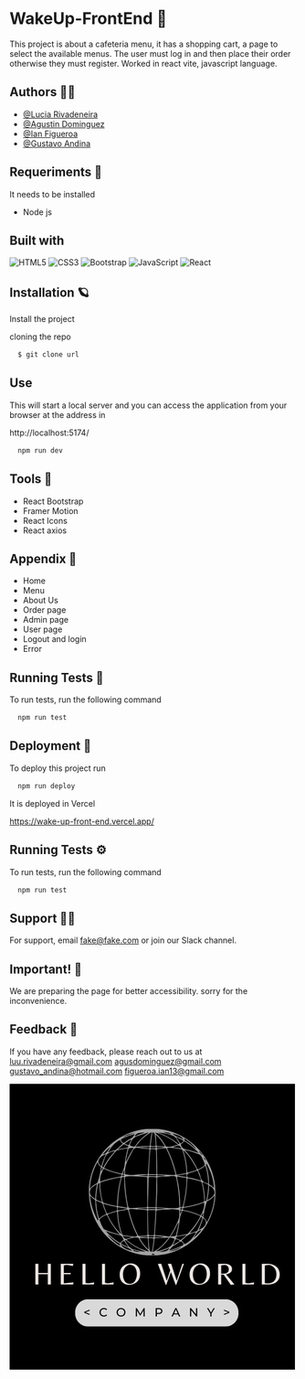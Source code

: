 # WakeUp-FrontEnd :rocket:

This project is about a cafeteria menu, it has a shopping cart, a page to select the available menus. The user must log in and then place their order otherwise they must register. Worked in react vite, javascript language.
## Authors :man_technologist:

- [@Lucia Rivadeneira](https://github.com/lar159)
- [@Agustin Dominguez](https://github.com/AgusDomz)
- [@Ian Figueroa](https://github.com/ianfigueroa01)
- [@Gustavo Andina](https://github.com/Flequex)




## Requeriments :pushpin:	
It needs to be installed

- Node js

## Built with

![HTML5](https://img.shields.io/badge/HTML5-E34F26?style=for-the-badge&logo=html5&logoColor=white)
![CSS3](https://img.shields.io/badge/CSS3-1572B6?style=for-the-badge&logo=css3&logoColor=white)
![Bootstrap](https://img.shields.io/badge/Bootstrap-563D7C?style=for-the-badge&logo=bootstrap&logoColor=white)
![JavaScript](https://img.shields.io/badge/JavaScript-323330?style=for-the-badge&logo=javascript&logoColor=F7DF1E)
![React](https://img.shields.io/badge/React-20232A?style=for-the-badge&logo=react&logoColor=61DAFB)


## Installation :ringed_planet:	

Install the project 

cloning the repo

```bash
  $ git clone url
```

## Use

This will start a local server and you can access the application from your browser at the address in 

http://localhost:5174/

```bash
  npm run dev
```
## Tools :hammer:	

- React Bootstrap
- Framer Motion
- React Icons
- React axios

## Appendix :memo:

- Home
- Menu
- About Us
- Order page
- Admin page
- User page
- Logout and login
- Error



## Running Tests :wrench:

To run tests, run the following command

```bash
  npm run test
```


## Deployment  :link:	

To deploy this project run

```bash
  npm run deploy

```

It is deployed in Vercel

https://wake-up-front-end.vercel.app/ 




## Running Tests :gear:	

To run tests, run the following command

```bash
  npm run test
```


## Support :mechanic:	

For support, email fake@fake.com or join our Slack channel.


## Important! :construction:	

We are preparing the page for better accessibility. sorry for the inconvenience. 


## Feedback  :tada:

If you have any feedback, please reach out to us at 
luu.rivadeneira@gmail.com
agusdominguez@gmail.com
gustavo_andina@hotmail.com
figueroa.ian13@gmail.com



![Logo](/src/assets/Black%20and%20White%20Monochrome%20Tech%20Logo.png)

